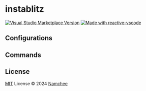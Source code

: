 # instablitz

<a href="https://marketplace.visualstudio.com/items?itemName=Namchee.instablitz" target="__blank"><img src="https://img.shields.io/visual-studio-marketplace/v/Namchee.instablitz.svg?color=eee&amp;label=VS%20Code%20Marketplace&logo=visual-studio-code" alt="Visual Studio Marketplace Version" /></a>
<a href="https://kermanx.github.io/reactive-vscode/" target="__blank"><img src="https://img.shields.io/badge/made_with-reactive--vscode-%23007ACC?style=flat&labelColor=%23229863"  alt="Made with reactive-vscode" /></a>

## Configurations

<!-- configs -->
<!-- empty -->
<!-- configs -->

## Commands

<!-- commands -->
<!-- empty -->
<!-- commands -->

## License

[MIT](./LICENSE.md) License © 2024 [Namchee](https://github.com/Namchee)
